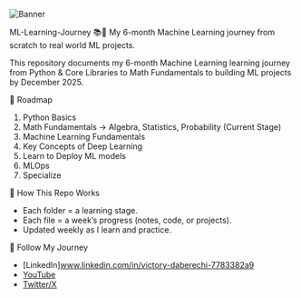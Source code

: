 ![Banner]((https://github.com/DABERECHI-AI/ML-Learning-Journey/blob/main/ChatGPT%20Image%20Aug%209,%202025,%2005_05_05%20PM.png?raw=true))

 ML-Learning-Journey 📚🚀
My 6-month Machine Learning journey from scratch to real world ML projects.


This repository documents my 6-month Machine Learning learning journey from Python & Core Libraries to Math Fundamentals to building ML projects by December 2025.

 📅 Roadmap
1. Python Basics
2. Math Fundamentals → Algebra, Statistics, Probability (Current Stage)
3. Machine Learning Fundamentals
4. Key Concepts of Deep Learning
5. Learn to Deploy ML models
6. MLOps
7. Specialize

 📌 How This Repo Works
- Each folder = a learning stage.
- Each file = a week’s progress (notes, code, or projects).
- Updated weekly as I learn and practice.

 🔗 Follow My Journey
- [LinkedIn]www.linkedin.com/in/victory-daberechi-7783382a9
- [YouTube](https://www.youtube.com/channel/UC0GgBw3q1-GO2RZBDyMxOsw)
- [Twitter/X](@VDaberechi87129)
